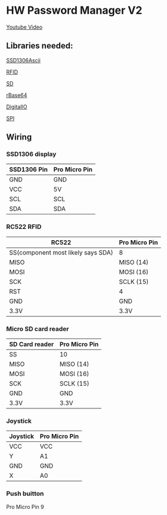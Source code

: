 # HW Password Manager V2

[Youtube Video](https://www.youtube.com/watch?v=QssnJo2gxCg)

## Libraries needed:

[SSD1306Ascii](https://github.com/greiman/SSD1306Ascii)

[RFID](https://github.com/miguelbalboa/rfid)

[SD](https://github.com/arduino-libraries/SD)

[rBase64](https://github.com/boseji/rBASE64)

[DigitalIO](https://github.com/greiman/DigitalIO)

[SPI](https://www.arduino.cc/en/reference/SPI)

## Wiring

### SSD1306 display

| SSD1306 Pin 	| Pro Micro Pin 	|
|-	|-	|
| GND 	| GND 	|
| VCC 	| 5V 	|
| SCL 	| SCL 	|
| SDA 	| SDA 	|

### RC522 RFID 

| RC522 	| Pro Micro Pin 	|
|-	|-	|
| SS(component most likely says SDA) 	| 8 	|
| MISO 	| MISO (14) 	|
| MOSI 	| MOSI (16) 	|
| SCK 	| SCLK (15) 	|
| RST 	| 4 	|
| GND 	| GND 	|
| 3.3V 	| 3.3V 	|

### Micro SD card reader

| SD Card reader 	| Pro Micro Pin 	|
|-	|-	|
| SS 	| 10 	|
| MISO 	| MISO (14) 	|
| MOSI 	| MOSI (16) 	|
| SCK 	| SCLK (15) 	|
| GND 	| GND 	|
| 3.3V 	| 3.3V 	|

### Joystick

| Joystick | Pro Micro Pin |
|- |- |
| VCC | VCC|
| Y | A1 |
| GND | GND |
| X | A0 |

### Push buitton

Pro Micro Pin 9
